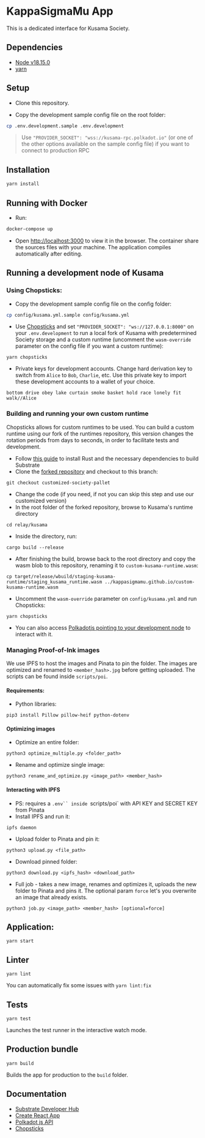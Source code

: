 # KappaSigmaMu App

This is a dedicated interface for Kusama Society.

## Dependencies

* [Node v18.15.0](#)
* [yarn](https://yarnpkg.com)

## Setup

- Clone this repository.

- Copy the development sample config file on the root folder:
```bash
cp .env.development.sample .env.development
```

> Use `"PROVIDER_SOCKET": "wss://kusama-rpc.polkadot.io"` (or one of the other options available on the sample config file) if you want to connect to production RPC

## Installation

```bash
yarn install
```

## Running with Docker

- Run:
```bash
docker-compose up
```

- Open [http://localhost:3000](http://localhost:3000) to view it in the browser. The container share the sources files with your machine. The application compiles automatically after editing.

## Running a development node of Kusama

### Using Chopsticks:

- Copy the development sample config file on the config folder:
```bash
cp config/kusama.yml.sample config/kusama.yml
```

- Use [Chopsticks](https://github.com/AcalaNetwork/chopsticks) and set `"PROVIDER_SOCKET": "ws://127.0.0.1:8000"` on your `.env.development` to run a local fork of Kusama with predetermined Society storage and a custom runtime (uncomment the `wasm-override` parameter on the config file if you want a custom runtime):
```
yarn chopsticks
```

- Private keys for development accounts. Change hard derivation key to switch from `Alice` to `Bob`, `Charlie`, etc. Use this private key to import these development accounts to a wallet of your choice.
```
bottom drive obey lake curtain smoke basket hold race lonely fit walk//Alice
```

### Building and running your own custom runtime

Chopsticks allows for custom runtimes to be used. You can build a custom runtime using our fork of the runtimes repository, this version changes the rotation periods from days to seconds, in order to facilitate tests and development.
- Follow [this guide](https://docs.substrate.io/install/) to install Rust and the necessary dependencies to build Substrate
- Clone the [forked repository](https://github.com/KappaSigmaMu/custom-kusama-runtime) and checkout to this branch:
```
git checkout customized-society-pallet
```
- Change the code (if you need, if not you can skip this step and use our customized version)
- In the root folder of the forked repository, browse to Kusama's runtime directory
```
cd relay/kusama
```
- Inside the directory, run:
```
cargo build --release
```
- After finishing the build, browse back to the root directory and copy the wasm blob to this repository, renaming it to `custom-kusama-runtime.wasm`:
```
cp target/release/wbuild/staging-kusama-runtime/staging_kusama_runtime.wasm ../kappasigmamu.github.io/custom-kusama-runtime.wasm
```
- Uncomment the `wasm-override` parameter on `config/kusama.yml` and run Chopsticks:
```
yarn chopsticks
```

- You can also access [Polkadotjs pointing to your development node](https://polkadot.js.org/apps/?rpc=ws%3A%2F%2F127.0.0.1%3A8000#/society) to interact with it.

### Managing Proof-of-Ink images

We use IPFS to host the images and Pinata to pin the folder. The images are optimized and renamed to `<member_hash>.jpg` before getting uploaded. The scripts can be found inside `scripts/poi`.

#### Requirements:
- Python libraries:
```
pip3 install Pillow pillow-heif python-dotenv
```

#### Optimizing images
- Optimize an entire folder:
```
python3 optimize_multiple.py <folder_path>
```
- Rename and optimize single image:
```
python3 rename_and_optimize.py <image_path> <member_hash>
```

#### Interacting with IPFS
- PS: requires a `.env`` inside `scripts/poi` with API KEY and SECRET KEY from Pinata
- Install IPFS and run it:
```
ipfs daemon
```
- Upload folder to Pinata and pin it:
```
python3 upload.py <file_path>
```
- Download pinned folder:
```
python3 download.py <ipfs_hash> <download_path>
```
- Full job - takes a new image, renames and optimizes it, uploads the new folder to Pinata and pins it. The optional param `force` let's you overwrite an image that already exists.
```
python3 job.py <image_path> <member_hash> [optional=force]
```

## Application:

```
yarn start
```

## Linter

```
yarn lint
```

You can automatically fix some issues with `yarn lint:fix`


## Tests

```
yarn test
```

Launches the test runner in the interactive watch mode.

## Production bundle

```
yarn build
```

Builds the app for production to the `build` folder.

## Documentation

- [Substrate Developer Hub](https://substrate.dev)
- [Create React App](https://github.com/facebook/create-react-app)
- [Polkadot js API](https://polkadot.js.org/api)
- [Chopsticks](https://github.com/AcalaNetwork/chopsticks)
